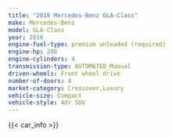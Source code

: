 ```yaml
---
title: "2016 Mercedes-Benz GLA-Class"
make: Mercedes-Benz
model: GLA-Class
year: 2016
engine-fuel-type: premium unleaded (required)
engine-hp: 208
engine-cylinders: 4
transmission-type: AUTOMATED_Manual
driven-wheels: Front wheel drive
number-of-doors: 4
market-category: Crossover,Luxury
vehicle-size: Compact
vehicle-style: 4dr SUV
---
```


{{< car_info >}}
